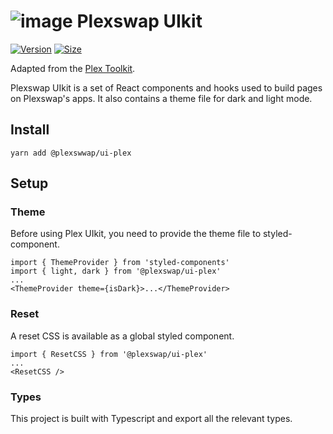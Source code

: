 # ![image](https://user-images.githubusercontent.com/106164850/170876020-b49e8805-ea77-4fdc-9ef4-f6f8891e796e.png) Plexswap UIkit

[![Version](https://img.shields.io/npm/v/@plexswap/ui-plex)](https://www.npmjs.com/package/@plexswap/ui-plex) [![Size](https://img.shields.io/bundlephobia/min/@plexswap/ui-plex)](https://www.npmjs.com/package/@plexswap/ui-plex)

Adapted from the [Plex Toolkit](https://github.com/plexswap/plex-toolkit).

Plexswap UIkit is a set of React components and hooks used to build pages on Plexswap's apps. It also contains a theme file for dark and light mode.

## Install

`yarn add @plexswwap/ui-plex`

## Setup

### Theme

Before using Plex UIkit, you need to provide the theme file to styled-component.

```
import { ThemeProvider } from 'styled-components'
import { light, dark } from '@plexswap/ui-plex'
...
<ThemeProvider theme={isDark}>...</ThemeProvider>
```

### Reset

A reset CSS is available as a global styled component.

```
import { ResetCSS } from '@plexswap/ui-plex'
...
<ResetCSS />
```

### Types

This project is built with Typescript and export all the relevant types.
